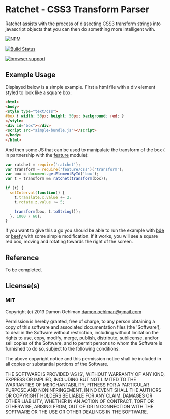 # Ratchet - CSS3 Transform Parser

Ratchet assists with the process of dissecting CSS3 transform strings into
javascript objects that you can then do something more intelligent with.


[![NPM](https://nodei.co/npm/ratchet.png)](https://nodei.co/npm/ratchet/)

[![Build Status](https://travis-ci.org/DamonOehlman/ratchet.png?branch=master)](https://travis-ci.org/DamonOehlman/ratchet)

[![browser support](https://ci.testling.com/DamonOehlman/ratchet.png)](https://ci.testling.com/DamonOehlman/ratchet)


## Example Usage

Displayed below is a simple example.  First a html file with a div element
styled to look like a square box:

```html
<html>
<body>
<style type="text/css">
#box { width: 50px; height: 50px; background: red; }
</style>
<div id="box"></div>
<script src="simple-bundle.js"></script>
</body>
</html>
```

And then some JS that can be used to manipulate the transform of the box (
in partnership with the [feature](https://github.com/DamonOehlman/feature)
module):

```js
var ratchet = require('ratchet');
var transform = require('feature/css')('transform');
var box = document.getElementById('box');
var t = transform && ratchet(transform(box));

if (t) {
  setInterval(function() {
    t.translate.x.value += 2;
    t.rotate.z.value += 5;

    transform(box, t.toString());
  }, 1000 / 60);
}
```

If you want to give this a go you should be able to run the example with
[bde](https://github.com/DamonOehlman/bde) or 
[beefy](https://github.com/chrisdickinson/beefy) with some simple
modification.  If it works, you will see a square red box, moving 
and rotating towards the right of the screen.

## Reference

To be completed.

## License(s)

### MIT

Copyright (c) 2013 Damon Oehlman <damon.oehlman@gmail.com>

Permission is hereby granted, free of charge, to any person obtaining
a copy of this software and associated documentation files (the
'Software'), to deal in the Software without restriction, including
without limitation the rights to use, copy, modify, merge, publish,
distribute, sublicense, and/or sell copies of the Software, and to
permit persons to whom the Software is furnished to do so, subject to
the following conditions:

The above copyright notice and this permission notice shall be
included in all copies or substantial portions of the Software.

THE SOFTWARE IS PROVIDED 'AS IS', WITHOUT WARRANTY OF ANY KIND,
EXPRESS OR IMPLIED, INCLUDING BUT NOT LIMITED TO THE WARRANTIES OF
MERCHANTABILITY, FITNESS FOR A PARTICULAR PURPOSE AND NONINFRINGEMENT.
IN NO EVENT SHALL THE AUTHORS OR COPYRIGHT HOLDERS BE LIABLE FOR ANY
CLAIM, DAMAGES OR OTHER LIABILITY, WHETHER IN AN ACTION OF CONTRACT,
TORT OR OTHERWISE, ARISING FROM, OUT OF OR IN CONNECTION WITH THE
SOFTWARE OR THE USE OR OTHER DEALINGS IN THE SOFTWARE.
